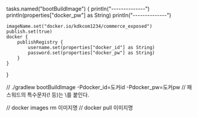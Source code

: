 tasks.named<BootBuildImage>("bootBuildImage") {
	println("--------------")
	println(properties["docker_pw"] as String)
	println("--------------")

	imageName.set("docker.io/kdkcom1234/commerce_exposed")
	publish.set(true)
	docker {
		publishRegistry {
			username.set(properties["docker_id"] as String)
			password.set(properties["docker_pw"] as String)
		}
	}
}

// ./gradlew bootBuildImage -Pdocker_id=도커id -Pdocker_pw=도커pw
// 패스워드의 특수문자(! 등)는 \를 붙인다.

// docker images rm 이미지명
// docker pull 이미지명